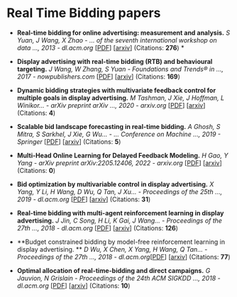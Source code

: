 # Real Time Bidding papers

* **Real-time bidding for online advertising: measurement and analysis.**       _S Yuan, J Wang, X Zhao - … of the seventh international workshop on data …, 2013 - dl.acm.org_  [[PDF](downloaded_papers/1306.6542v1.Real_time_Bidding_for_Online_Advertising_Measurement_and_Analysis.pdf)] [[arxiv](https://arxiv.org/abs/1306.6542)] (Citations: **276**)
  *

* **Display advertising with real-time bidding (RTB) and behavioural targeting.**                _J Wang, W Zhang, S Yuan - Foundations and Trends® in …, 2017 - nowpublishers.com_ [[PDF](downloaded_papers/1610.03013v2.Display_Advertising_with_Real_Time_Bidding_RTB_and_Behavioural_Targeting.pdf)] [[arxiv](https://arxiv.org/abs/1610.03013)] (Citations: **169**)
* **Dynamic bidding strategies with multivariate feedback control for multiple goals in display advertising.**                      _M Tashman, J Xie, J Hoffman, L Winikor… - arXiv preprint arXiv …, 2020 - arxiv.org_ [[PDF](downloaded_papers/2007.00426v1.Dynamic_Bidding_Strategies_with_Multivariate_Feedback_Control_for_Multiple_Goals_in_Display_Advertising.pdf)] [[arxiv](https://arxiv.org/abs/2007.00426)]   (Citations: **4**)

* **Scalable bid landscape forecasting in real-time bidding.**  _A Ghosh, S Mitra, S Sarkhel, J Xie, G Wu… - … Conference on Machine …, 2019 - Springer_  [[PDF](downloaded_papers/2001.06587v1.Scalable_Bid_Landscape_Forecasting_in_Real_time_Bidding.pdf)]  [[arxiv](https://arxiv.org/abs/2001.06587)]   (Citations: **5**)


* **Multi-Head Online Learning for Delayed Feedback Modeling.**    _H Gao, Y Yang - arXiv preprint arXiv:2205.12406, 2022 - arxiv.org_   [[PDF](downloaded_papers/2205.12406v1.Multi_Head_Online_Learning_for_Delayed_Feedback_Modeling.pdf)] [[arxiv](https://arxiv.org/abs/2205.12406)] (Citations: **0**)

* **Bid optimization by multivariable control in display advertising.**   _X Yang, Y Li, H Wang, D Wu, Q Tan, J Xu… - Proceedings of the 25th …, 2019 - dl.acm.org_   [[PDF](downloaded_papers/1905.10928v1.Bid_Optimization_by_Multivariable_Control_in_Display_Advertising.pdf)] [[arxiv](https://arxiv.org/abs/1905.10928)] (Citations: **31**)


* **Real-time bidding with multi-agent reinforcement learning in display advertising.**    _J Jin, C Song, H Li, K Gai, J Wang… - Proceedings of the 27th …, 2018 - dl.acm.org_   [[PDF](downloaded_papers/1802.09756v2.Real_Time_Bidding_with_Multi_Agent_Reinforcement_Learning_in_Display_Advertising.pdf)] [[arxiv](https://arxiv.org/abs/1802.09756)] (Citations: **126**)

* **Budget constrained bidding by model-free reinforcement learning in display advertising.  ** _D Wu, X Chen, X Yang, H Wang, Q Tan… - Proceedings of the 27th …, 2018 - dl.acm.org_[[PDF](downloaded_papers/1802.08365v6.Budget_Constrained_Bidding_by_Model_free_Reinforcement_Learning_in_Display_Advertising.pdf)] [[arxiv](https://arxiv.org/abs/1802.08365)] (Citations: **77**)

* **Optimal allocation of real-time-bidding and direct campaigns.**  _G Jauvion, N Grislain - Proceedings of the 24th ACM SIGKDD …, 2018 - dl.acm.org_  [[PDF](downloaded_papers/2006.07070v1.Optimal_Allocation_of_Real_Time_Bidding_and_Direct_Campaigns.pdf)] [[arxiv](https://arxiv.org/abs/2006.07070)] (Citations: **10**)